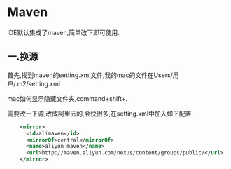 # Maven
IDE默认集成了maven,简单改下即可使用.

## 一.换源

首先,找到maven的setting.xml文件,我的mac的文件在Users/用户/.m2/setting.xml 

mac如何显示隐藏文件夹,command+shift+.

需要改一下源,改成阿里云的,会快很多,在setting.xml中加入如下配置.

```xml
	<mirror>
      <id>alimaven</id>
      <mirrorOf>central</mirrorOf>  
      <name>aliyun maven</name>
      <url>http://maven.aliyun.com/nexus/content/groups/public/</url>      
    </mirror>
```

